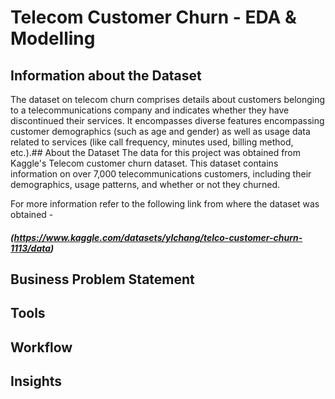 # Telecom Customer Churn - EDA & Modelling

## Information about the Dataset
The dataset on telecom churn comprises details about customers belonging to a telecommunications company and indicates whether they have discontinued their services. It encompasses diverse features encompassing customer demographics (such as age and gender) as well as usage data related to services (like call frequency, minutes used, billing method, etc.).## About the Dataset
The data for this project was obtained from Kaggle's Telecom customer churn dataset. This dataset contains information on over 7,000 telecommunications customers, including their demographics, usage patterns, and whether or not they churned.

For more information refer to the following link from where the dataset was obtained -
##### (https://www.kaggle.com/datasets/ylchang/telco-customer-churn-1113/data)


## Business Problem Statement
## Tools
## Workflow
## Insights
